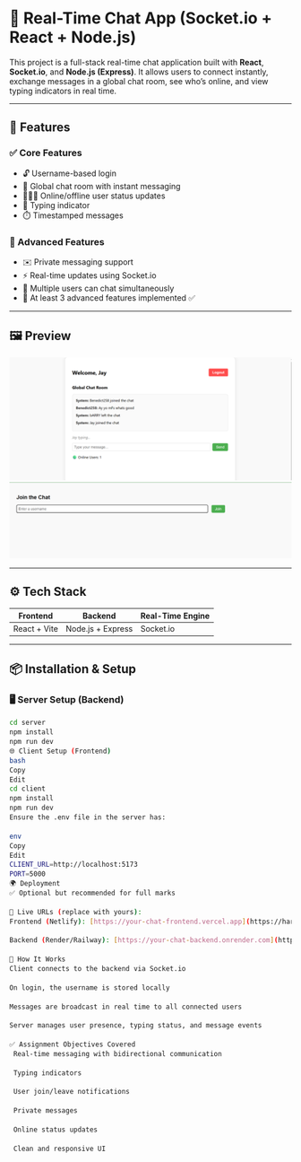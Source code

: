# 💬 Real-Time Chat App (Socket.io + React + Node.js)

This project is a full-stack real-time chat application built with **React**, **Socket.io**, and **Node.js (Express)**. It allows users to connect instantly, exchange messages in a global chat room, see who’s online, and view typing indicators in real time.

---

## 🚀 Features

### ✅ Core Features
- 🔓 Username-based login
- 💬 Global chat room with instant messaging
- 🧑‍🤝‍🧑 Online/offline user status updates
- 📝 Typing indicator
- ⏱️ Timestamped messages

### 🌟 Advanced Features
- ✉️ Private messaging support
- ⚡ Real-time updates using Socket.io
- 🧠 Multiple users can chat simultaneously
- 🎯 At least 3 advanced features implemented ✅

---

## 🖼️ Preview

![Chat App Screenshot](socket1.png)
![Chat App Screenshot](Socket.png)

---

## ⚙️ Tech Stack

| Frontend         | Backend        | Real-Time Engine |
|------------------|----------------|------------------|
| React + Vite     | Node.js + Express | Socket.io       |

---

## 📦 Installation & Setup

### 🖥️ Server Setup (Backend)
```bash
cd server
npm install
npm run dev
🌐 Client Setup (Frontend)
bash
Copy
Edit
cd client
npm install
npm run dev
Ensure the .env file in the server has:

env
Copy
Edit
CLIENT_URL=http://localhost:5173
PORT=5000
🌍 Deployment
✅ Optional but recommended for full marks

🔗 Live URLs (replace with yours):
Frontend (Netlify): [https://your-chat-frontend.vercel.app](https://harmonious-bavarois-2a63a6.netlify.app/chat)

Backend (Render/Railway): [https://your-chat-backend.onrender.com](https://chat-backend-197i.onrender.com/)

📝 How It Works
Client connects to the backend via Socket.io

On login, the username is stored locally

Messages are broadcast in real time to all connected users

Server manages user presence, typing status, and message events

✅ Assignment Objectives Covered
 Real-time messaging with bidirectional communication

 Typing indicators

 User join/leave notifications

 Private messages

 Online status updates

 Clean and responsive UI

